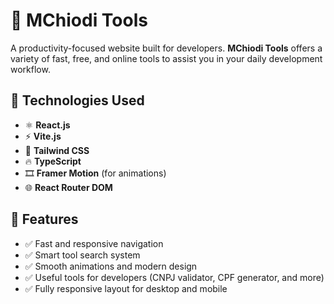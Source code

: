 # 🔧 MChiodi Tools

A productivity-focused website built for developers. **MChiodi Tools** offers a variety of fast, free, and online tools to assist you in your daily development workflow.

## 🚀 Technologies Used

- ⚛️ **React.js**
- ⚡ **Vite.js**
- 🎨 **Tailwind CSS**
- 🔥 **TypeScript**
- 🎞️ **Framer Motion** (for animations)
- 🌐 **React Router DOM**

## 🌟 Features

- ✅ Fast and responsive navigation  
- ✅ Smart tool search system  
- ✅ Smooth animations and modern design  
- ✅ Useful tools for developers (CNPJ validator, CPF generator, and more)  
- ✅ Fully responsive layout for desktop and mobile
